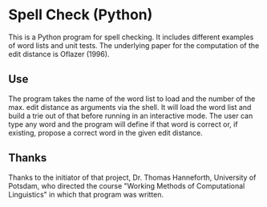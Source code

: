# Spell Check (Python)
This is a Python program for spell checking. It includes different examples of word lists and unit tests. The underlying paper for the computation of the edit distance is Oflazer (1996).

## Use

The program takes the name of the word list to load and the number of the max. edit distance as arguments via the shell. It will load the word list and build a trie out of that before running in an interactive mode. The user can type any word and the program will define if that word is correct or, if existing, propose a correct word in the given edit distance.

## Thanks

Thanks to the initiator of that project, Dr. Thomas Hanneforth, University of Potsdam, who directed the course "Working Methods of Computational Linguistics" in which that program was written.
